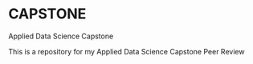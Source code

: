 # CAPSTONE
Applied Data Science Capstone


This is a repository for my Applied Data Science Capstone Peer Review

